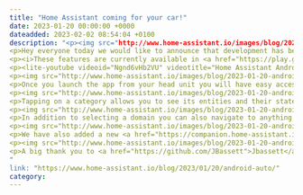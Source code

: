 ```yaml
---
title: "Home Assistant coming for your car!"
date: 2023-01-20 00:00:00 +0000
dateadded: 2023-02-02 08:54:04 +0100
description: "<p><img src="http://www.home-assistant.io/images/blog/2023-01-20-android-auto/Companion.png" alt="Screenshot of Companion" /></p>
<p>Hey everyone today we would like to announce that development has begun on <a href="https://www.android.com/auto">Android Auto</a>. In December, Google has <a href="https://developer.android.com/docs/quality-guidelines/car-app-quality?category=iot#dec-22">released</a> an update to Android Auto and are finally accepting IoT apps into the Play Store. As you guessed the team wanted to get features added immediately. Check out the new upcoming features the team has already started to add!</p>
<p><i>These features are currently available in <a href="https://play.google.com/apps/testing/io.homeassistant.companion.android">our beta channel</a> and will be released to stable in the next 2 weeks.</i></p>
<p><lite-youtube videoid="Ngnd6vHb2VU" videotitle="Home Assistant Android Auto"></lite-youtube></p>
<p><img src="http://www.home-assistant.io/images/blog/2023-01-20-android-auto/android_auto_garage.jpg" alt="Screenshot inside car" /></p>
<p>Once you launch the app from your head unit you will have easy access to devices like your garage door, lights, locks and even scenes.</p>
<p><img src="http://www.home-assistant.io/images/blog/2023-01-20-android-auto/android_auto_domains.png" alt="Screenshot of Domains" /></p>
<p>Tapping on a category allows you to see its entities and their state (with instant updates!). There are also simple touch controls to do things like opening the garage door before heading out.</p>
<p><img src="http://www.home-assistant.io/images/blog/2023-01-20-android-auto/android_auto_entity_control.png" alt="Screenshot of Entity Control" /></p>
<p>In addition to selecting a domain you can also navigate to anything in Home Assistant that has a location, like persons, devices or sensors.</p>
<p><img src="http://www.home-assistant.io/images/blog/2023-01-20-android-auto/android_auto_navigation.png" alt="Screenshot of Navigation" /></p>
<p>We have also added a new <a href="https://companion.home-assistant.io/docs/core/sensors#android-auto">binary sensor</a> allowing you to automate when you are in the car and connected to the head unit. There is an additional attribute for the type of connection as well.</p>
<p><img src="http://www.home-assistant.io/images/blog/2023-01-20-android-auto/android_auto_sensor.png" alt="Screenshot of Sensor" /></p>
<p>A big thank you to <a href="https://github.com/JBassett">Jbassett</a> and <a href="https://github.com/jpelgrom">jpelgrom</a> for their contributions to the new Android Auto app. We look forward to the continued improvements to this new experience.</p>
"
link: "https://www.home-assistant.io/blog/2023/01/20/android-auto/"
category:
---
```

